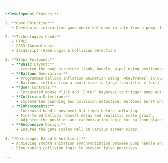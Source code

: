 ```yaml
---

**Development Process:**

1. **Game Objective:**
   - Develop an interactive game where balloons inflate from a pump, float leftwards in a zig-zag motion, and burst upon mouse click or collision.

2. **Technologies Used:**
   - HTML5
   - CSS3 (Animations)
   - JavaScript (Game Logic & Collision Detection)

3. **Steps Followed:**
   - **Basic Layout:**
     - Created the pump structure (tank, handle, pipe) using positioned PNG assets.
   - **Balloon Generation:**
     - Programmed balloon inflation animation using `@keyframes` in CSS.
     - Balloons inflate from a small size to large (realistic effect) and float in zig-zag motion using custom animations.
   - **User Controls:**
     - Integrated mouse click and `Enter` keypress to trigger pump action and inflate a new balloon.
   - **Collision Detection:**
     - Implemented bounding box collision detection. Balloons burst when they collide or are clicked.
   - **Enhancements:**
     - Increased handle movement 3-4 times before inflating.
     - Fine-tuned balloon removal delay and realistic scale growth.
     - Adjusted the position and randomization logic for balloon placement.
   - **Responsive Design:**
     - Ensured the game scales well on various screen sizes.
  
4. **Challenges Faced & Solutions:**
   - Achieving smooth animation synchronization between pump handle and balloon inflation.
   - Fine-tuning collision logic to prevent false positives.

---
```

